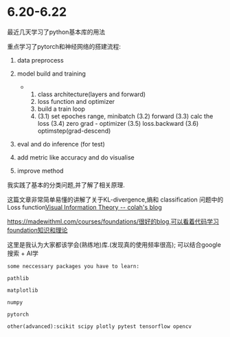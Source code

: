 # 6.20-6.22

最近几天学习了python基本库的用法

重点学习了pytorch和神经网络的搭建流程:

1.   data preprocess
2.   model build and training
     -   1.   class architecture(layers and forward)
         2.   loss function and optimizer
         3.   build a train loop
         4.   (3.1) set epoches range, minibatch (3.2) forward (3.3) calc the loss (3.4) zero grad - optimizer (3.5) loss.backward (3.6) optimstep(grad-descend)

3.   eval and do inference (for test)
4.   add metric like accuracy and do visualise
5.   improve method

我实践了基本的分类问题,并了解了相关原理.

这篇文章非常简单易懂的讲解了关于KL-divergence,熵和 classification 问题中的Loss function[Visual Information Theory -- colah's blog](https://colah.github.io/posts/2015-09-Visual-Information/)

https://madewithml.com/courses/foundations/很好的blog,可以看着代码学习foundation知识和理论

这里是我认为大家都该学会(熟练地)库.(发现真的使用频率很高); 可以结合google 搜索 + AI学

```
some neccessary packages you have to learn:

pathlib

matplotlib

numpy

pytorch

other(advanced):scikit scipy plotly pytest tensorflow opencv
```